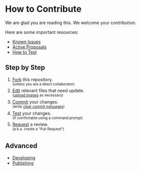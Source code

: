 # How to Contribute

We are glad you are reading this. We welcome your contribution.

Here are some important resources:

* [Known Issues](https://github.com/TACC/Core-Docs/issues)
* [Active Proposals](https://github.com/TACC/Core-Docs/pulls)
* [How to Test](./TESTING.md)

## Step by Step

1. [Fork](https://docs.github.com/en/pull-requests/collaborating-with-pull-requests/working-with-forks/fork-a-repo) this repository.\
    <sup>(unless you are a direct collaborator)</sup>
2. [Edit](https://docs.github.com/en/repositories/working-with-files/managing-files/editing-files) relevant files that need update.\
    <sup>([upload images](https://docs.github.com/en/repositories/working-with-files/managing-files/adding-a-file-to-a-repository) as necessary)</sup>
4. [Commit](https://docs.github.com/en/pull-requests/committing-changes-to-your-project/creating-and-editing-commits/about-commits) your changes.\
    <sup>(write [clear commit messages](#writing-commit-messages))</sup>
5. [Test](./TESTING.md) your changes.\
    <sup>(if comfortable using a command prompt)</sup>
6. [Request](https://docs.github.com/en/pull-requests/collaborating-with-pull-requests/proposing-changes-to-your-work-with-pull-requests/creating-a-pull-request) a review.\
    <sup>(a.k.a. create a "Pull Request")</sup>

## Advanced

- [Developing](./DEVELOPING.md)
- [Publishing](./PUBLISHING.md)
